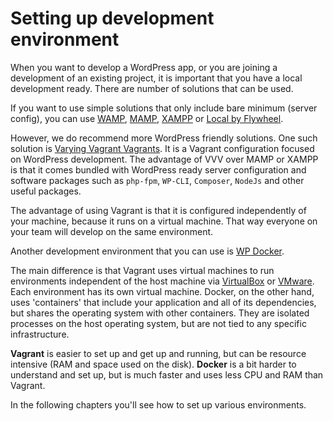 # Setting up development environment

When you want to develop a WordPress app, or you are joining a development of an existing project, it is important that you have a local development ready. There are number of solutions that can be used.

If you want to use simple solutions that only include bare minimum (server config), you can use [WAMP](www.wampserver.com/en/), [MAMP](https://www.mamp.info/en/), [XAMPP](https://www.apachefriends.org/index.html) or [Local by Flywheel](https://local.getflywheel.com/).

However, we do recommend more WordPress friendly solutions. One such solution is [Varying Vagrant Vagrants](https://github.com/Varying-Vagrant-Vagrants/VVV). It is a Vagrant configuration focused on WordPress development. The advantage of VVV over MAMP or XAMPP is that it comes bundled with WordPress ready server configuration and software packages such as `php-fpm`, `WP-CLI`, `Composer`, `NodeJs` and other useful packages.

The advantage of using Vagrant is that it is configured independently of your machine, because it runs on a virtual machine. That way everyone on your team will develop on the same environment.

Another development environment that you can use is [WP Docker](https://10up.com/blog/2017/wp-docker/).

The main difference is that Vagrant uses virtual machines to run environments independent of the host machine via [VirtualBox](https://www.virtualbox.org/) or [VMware](http://www.vmware.com/). Each environment has its own virtual machine. Docker, on the other hand, uses 'containers' that include your application and all of its dependencies, but shares the operating system with other containers. They are isolated processes on the host operating system, but are not tied to any specific infrastructure.

**Vagrant** is easier to set up and get up and running, but can be resource intensive (RAM and space used on the disk).
**Docker** is a bit harder to understand and set up, but is much faster and uses less CPU and RAM than Vagrant.

In the following chapters you'll see how to set up various environments.

